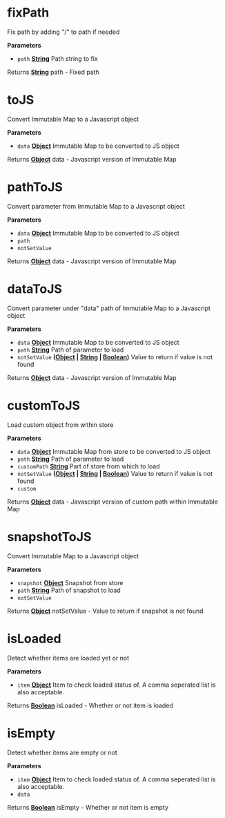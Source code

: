 <!-- Generated by documentation.js. Update this documentation by updating the source code. -->

# fixPath

Fix path by adding "/" to path if needed

**Parameters**

-   `path` **[String](https://developer.mozilla.org/en-US/docs/Web/JavaScript/Reference/Global_Objects/String)** Path string to fix

Returns **[String](https://developer.mozilla.org/en-US/docs/Web/JavaScript/Reference/Global_Objects/String)** path - Fixed path

# toJS

Convert Immutable Map to a Javascript object

**Parameters**

-   `data` **[Object](https://developer.mozilla.org/en-US/docs/Web/JavaScript/Reference/Global_Objects/Object)** Immutable Map to be converted to JS object

Returns **[Object](https://developer.mozilla.org/en-US/docs/Web/JavaScript/Reference/Global_Objects/Object)** data - Javascript version of Immutable Map

# pathToJS

Convert parameter from Immutable Map to a Javascript object

**Parameters**

-   `data` **[Object](https://developer.mozilla.org/en-US/docs/Web/JavaScript/Reference/Global_Objects/Object)** Immutable Map to be converted to JS object
-   `path`  
-   `notSetValue`  

Returns **[Object](https://developer.mozilla.org/en-US/docs/Web/JavaScript/Reference/Global_Objects/Object)** data - Javascript version of Immutable Map

# dataToJS

Convert parameter under "data" path of Immutable Map to a Javascript object

**Parameters**

-   `data` **[Object](https://developer.mozilla.org/en-US/docs/Web/JavaScript/Reference/Global_Objects/Object)** Immutable Map to be converted to JS object
-   `path` **[String](https://developer.mozilla.org/en-US/docs/Web/JavaScript/Reference/Global_Objects/String)** Path of parameter to load
-   `notSetValue` **([Object](https://developer.mozilla.org/en-US/docs/Web/JavaScript/Reference/Global_Objects/Object) \| [String](https://developer.mozilla.org/en-US/docs/Web/JavaScript/Reference/Global_Objects/String) \| [Boolean](https://developer.mozilla.org/en-US/docs/Web/JavaScript/Reference/Global_Objects/Boolean))** Value to return if value is not found

Returns **[Object](https://developer.mozilla.org/en-US/docs/Web/JavaScript/Reference/Global_Objects/Object)** data - Javascript version of Immutable Map

# customToJS

Load custom object from within store

**Parameters**

-   `data` **[Object](https://developer.mozilla.org/en-US/docs/Web/JavaScript/Reference/Global_Objects/Object)** Immutable Map from store to be converted to JS object
-   `path` **[String](https://developer.mozilla.org/en-US/docs/Web/JavaScript/Reference/Global_Objects/String)** Path of parameter to load
-   `customPath` **[String](https://developer.mozilla.org/en-US/docs/Web/JavaScript/Reference/Global_Objects/String)** Part of store from which to load
-   `notSetValue` **([Object](https://developer.mozilla.org/en-US/docs/Web/JavaScript/Reference/Global_Objects/Object) \| [String](https://developer.mozilla.org/en-US/docs/Web/JavaScript/Reference/Global_Objects/String) \| [Boolean](https://developer.mozilla.org/en-US/docs/Web/JavaScript/Reference/Global_Objects/Boolean))** Value to return if value is not found
-   `custom`  

Returns **[Object](https://developer.mozilla.org/en-US/docs/Web/JavaScript/Reference/Global_Objects/Object)** data - Javascript version of custom path within Immutable Map

# snapshotToJS

Convert Immutable Map to a Javascript object

**Parameters**

-   `snapshot` **[Object](https://developer.mozilla.org/en-US/docs/Web/JavaScript/Reference/Global_Objects/Object)** Snapshot from store
-   `path` **[String](https://developer.mozilla.org/en-US/docs/Web/JavaScript/Reference/Global_Objects/String)** Path of snapshot to load
-   `notSetValue`  

Returns **[Object](https://developer.mozilla.org/en-US/docs/Web/JavaScript/Reference/Global_Objects/Object)** notSetValue - Value to return if snapshot is not found

# isLoaded

Detect whether items are loaded yet or not

**Parameters**

-   `item` **[Object](https://developer.mozilla.org/en-US/docs/Web/JavaScript/Reference/Global_Objects/Object)** Item to check loaded status of. A comma seperated list is also acceptable.

Returns **[Boolean](https://developer.mozilla.org/en-US/docs/Web/JavaScript/Reference/Global_Objects/Boolean)** isLoaded - Whether or not item is loaded

# isEmpty

Detect whether items are empty or not

**Parameters**

-   `item` **[Object](https://developer.mozilla.org/en-US/docs/Web/JavaScript/Reference/Global_Objects/Object)** Item to check loaded status of. A comma seperated list is also acceptable.
-   `data`  

Returns **[Boolean](https://developer.mozilla.org/en-US/docs/Web/JavaScript/Reference/Global_Objects/Boolean)** isEmpty - Whether or not item is empty
